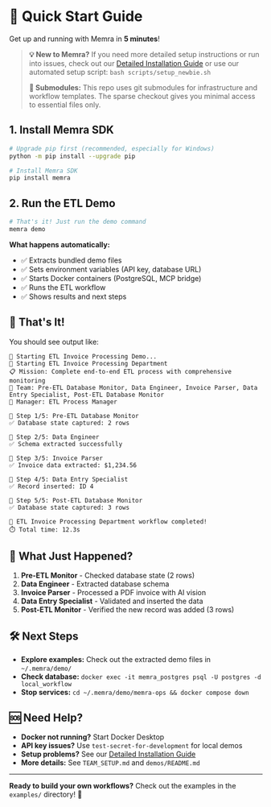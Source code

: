 # 🚀 Quick Start Guide

Get up and running with Memra in **5 minutes**!

> **💡 New to Memra?** If you need more detailed setup instructions or run into issues, check out our [Detailed Installation Guide](INSTALLATION_GUIDE.md) or use our automated setup script: `bash scripts/setup_newbie.sh`
>
> **🔧 Submodules:** This repo uses git submodules for infrastructure and workflow templates. The sparse checkout gives you minimal access to essential files only.

## 1. Install Memra SDK
```bash
# Upgrade pip first (recommended, especially for Windows)
python -m pip install --upgrade pip

# Install Memra SDK
pip install memra
```

## 2. Run the ETL Demo
```bash
# That's it! Just run the demo command
memra demo
```

**What happens automatically:**
- ✅ Extracts bundled demo files
- ✅ Sets environment variables (API key, database URL)
- ✅ Starts Docker containers (PostgreSQL, MCP bridge)
- ✅ Runs the ETL workflow
- ✅ Shows results and next steps

## 🎯 That's It!

You should see output like:
```
🚀 Starting ETL Invoice Processing Demo...
🏢 Starting ETL Invoice Processing Department
📋 Mission: Complete end-to-end ETL process with comprehensive monitoring
👥 Team: Pre-ETL Database Monitor, Data Engineer, Invoice Parser, Data Entry Specialist, Post-ETL Database Monitor
👔 Manager: ETL Process Manager

🔄 Step 1/5: Pre-ETL Database Monitor
✅ Database state captured: 2 rows

🔄 Step 2/5: Data Engineer
✅ Schema extracted successfully

🔄 Step 3/5: Invoice Parser
✅ Invoice data extracted: $1,234.56

🔄 Step 4/5: Data Entry Specialist
✅ Record inserted: ID 4

🔄 Step 5/5: Post-ETL Database Monitor
✅ Database state captured: 3 rows

🎉 ETL Invoice Processing Department workflow completed!
⏱️ Total time: 12.3s
```

## 🔧 What Just Happened?

1. **Pre-ETL Monitor** - Checked database state (2 rows)
2. **Data Engineer** - Extracted database schema
3. **Invoice Parser** - Processed a PDF invoice with AI vision
4. **Data Entry Specialist** - Validated and inserted the data
5. **Post-ETL Monitor** - Verified the new record was added (3 rows)

## 🛠️ Next Steps

- **Explore examples:** Check out the extracted demo files in `~/.memra/demo/`
- **Check database:** `docker exec -it memra_postgres psql -U postgres -d local_workflow`
- **Stop services:** `cd ~/.memra/demo/memra-ops && docker compose down`

## 🆘 Need Help?

- **Docker not running?** Start Docker Desktop
- **API key issues?** Use `test-secret-for-development` for local demos
- **Setup problems?** See our [Detailed Installation Guide](INSTALLATION_GUIDE.md)
- **More details:** See `TEAM_SETUP.md` and `demos/README.md`

---

**Ready to build your own workflows?** Check out the examples in the `examples/` directory! 🚀 